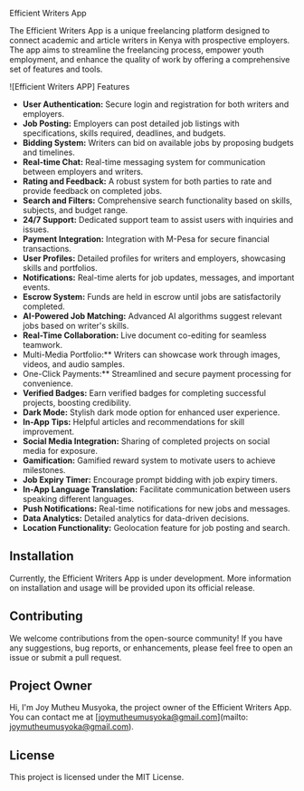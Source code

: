  Efficient Writers App

The Efficient Writers App is a unique freelancing platform designed to connect academic and article writers in Kenya with prospective employers. The app aims to streamline the freelancing process, empower youth employment, and enhance the quality of work by offering a comprehensive set of features and tools.

![Efficient Writers APP]
 Features

- **User Authentication:** Secure login and registration for both writers and employers.
- **Job Posting:** Employers can post detailed job listings with specifications, skills required, deadlines, and budgets.
- **Bidding System:** Writers can bid on available jobs by proposing budgets and timelines.
- **Real-time Chat:** Real-time messaging system for communication between employers and writers.
- **Rating and Feedback:** A robust system for both parties to rate and provide feedback on completed jobs.
- **Search and Filters:** Comprehensive search functionality based on skills, subjects, and budget range.
- **24/7 Support:** Dedicated support team to assist users with inquiries and issues.
- **Payment Integration:** Integration with M-Pesa for secure financial transactions.
- **User Profiles:** Detailed profiles for writers and employers, showcasing skills and portfolios.
- **Notifications:** Real-time alerts for job updates, messages, and important events.
- **Escrow System:** Funds are held in escrow until jobs are satisfactorily completed.
- **AI-Powered Job Matching:** Advanced AI algorithms suggest relevant jobs based on writer's skills.
- **Real-Time Collaboration:** Live document co-editing for seamless teamwork.
- Multi-Media Portfolio:** Writers can showcase work through images, videos, and audio samples.
- One-Click Payments:** Streamlined and secure payment processing for convenience.
- **Verified Badges:** Earn verified badges for completing successful projects, boosting credibility.
- **Dark Mode:** Stylish dark mode option for enhanced user experience.
- **In-App Tips:** Helpful articles and recommendations for skill improvement.
- **Social Media Integration:** Sharing of completed projects on social media for exposure.
- **Gamification:** Gamified reward system to motivate users to achieve milestones.
- **Job Expiry Timer:** Encourage prompt bidding with job expiry timers.
- **In-App Language Translation:** Facilitate communication between users speaking different languages.
- **Push Notifications:** Real-time notifications for new jobs and messages.
- **Data Analytics:** Detailed analytics for data-driven decisions.
- **Location Functionality:** Geolocation feature for job posting and search.

## Installation

Currently, the Efficient Writers App is under development. More information on installation and usage will be provided upon its official release.

## Contributing

We welcome contributions from the open-source community! If you have any suggestions, bug reports, or enhancements, please feel free to open an issue or submit a pull request.

## Project Owner

Hi, I'm Joy Mutheu Musyoka, the project owner of the Efficient Writers App. You can contact me at [joymutheumusyoka@gmail.com](mailto: joymutheumusyoka@gmail.com).

## License

This project is licensed under the MIT License.
